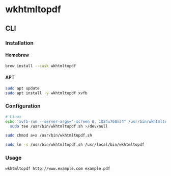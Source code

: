 # wkhtmltopdf

## CLI

### Installation

#### Homebrew

```sh
brew install --cask wkhtmltopdf
```

#### APT

```sh
sudo apt update
sudo apt install -y wkhtmltopdf xvfb
```

### Configuration

```sh
# Linux
echo 'xvfb-run --server-args="-screen 0, 1024x768x24" /usr/bin/wkhtmltopdf $*' | \
  sudo tee /usr/bin/wkhtmltopdf.sh >/dev/null

sudo chmod a+x /usr/bin/wkhtmltopdf.sh

sudo ln -s /usr/bin/wkhtmltopdf.sh /usr/local/bin/wkhtmltopdf
```

### Usage

```sh
wkhtmltopdf http://www.example.com example.pdf
```
